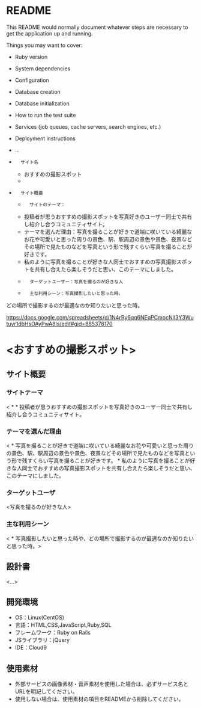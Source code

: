 # README

This README would normally document whatever steps are necessary to get the
application up and running.

Things you may want to cover:

* Ruby version

* System dependencies

* Configuration

* Database creation

* Database initialization

* How to run the test suite

* Services (job queues, cache servers, search engines, etc.)

* Deployment instructions

* ...


* 		サイト名
    * おすすめの撮影スポット
    * 
* 		サイト概要
    * 		サイトのテーマ：
    * 投稿者が思うおすすめの撮影スポットを写真好きのユーザー同士で共有し紹介し合うコミュニティサイト。
    * テーマを選んだ理由：写真を撮ることが好きで道端に咲いている綺麗なお花や可愛いと思った周りの景色、駅、駅周辺の景色や景色、夜景などその場所で見たものなどを写真という形で残すくらい写真を撮ることが好きです。
    * 私のように写真を撮ることが好きな人同士でおすすめの写真撮影スポットを共有し合えたら楽しそうだと思い、このテーマにしました。
    * 		ターゲットユーザー：写真を撮るのが好きな人
    * 		主な利用シーン：写真撮影したいと思った時。
どの場所で撮影するのが最適なのか知りたいと思った時。

https://docs.google.com/spreadsheets/d/1N4rRy6qq6NEqPCmocNlI3Y3Wutuyr1dbHsOAyPwA8ls/edit#gid=885378170




# <おすすめの撮影スポット>

## サイト概要
### サイトテーマ
<    *    * 投稿者が思うおすすめの撮影スポットを写真好きのユーザー同士で共有し紹介し合うコミュニティサイト。

### テーマを選んだ理由
<    * 写真を撮ることが好きで道端に咲いている綺麗なお花や可愛いと思った周りの景色、駅、駅周辺の景色や景色、夜景などその場所で見たものなどを写真という形で残すくらい写真を撮ることが好きです。
    * 私のように写真を撮ることが好きな人同士でおすすめの写真撮影スポットを共有し合えたら楽しそうだと思い、このテーマにしました。
>

### ターゲットユーザ
<写真を撮るのが好きな人>

### 主な利用シーン
<    * 写真撮影したいと思った時や、どの場所で撮影するのが最適なのか知りたいと思った時。>

## 設計書
<...>

## 開発環境
- OS：Linux(CentOS)
- 言語：HTML,CSS,JavaScript,Ruby,SQL
- フレームワーク：Ruby on Rails
- JSライブラリ：jQuery
- IDE：Cloud9

## 使用素材
- 外部サービスの画像素材・音声素材を使用した場合は、必ずサービス名とURLを明記してください。
- 使用しない場合は、使用素材の項目をREADMEから削除してください。